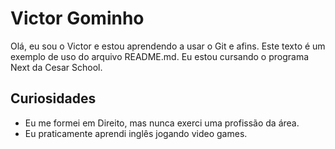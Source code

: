 # Victor Gominho

Olá, eu sou o Victor e estou aprendendo a usar o Git e afins. Este texto é um exemplo de uso do arquivo README.md.
Eu estou cursando o programa Next da Cesar School.

## Curiosidades

- Eu me formei em Direito, mas nunca exerci uma profissão da área.
- Eu praticamente aprendi inglês jogando video games.
